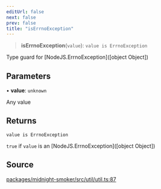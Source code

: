 ```yaml
---
editUrl: false
next: false
prev: false
title: "isErrnoException"
---
```


> **isErrnoException**(`value`): `value is ErrnoException`

Type guard for [NodeJS.ErrnoException]([object Object])

## Parameters

• **value**: `unknown`

Any value

## Returns

`value is ErrnoException`

`true` if `value` is an [NodeJS.ErrnoException]([object Object])

## Source

[packages/midnight-smoker/src/util/util.ts:87](https://github.com/boneskull/midnight-smoker/blob/417858b/packages/midnight-smoker/src/util/util.ts#L87)
